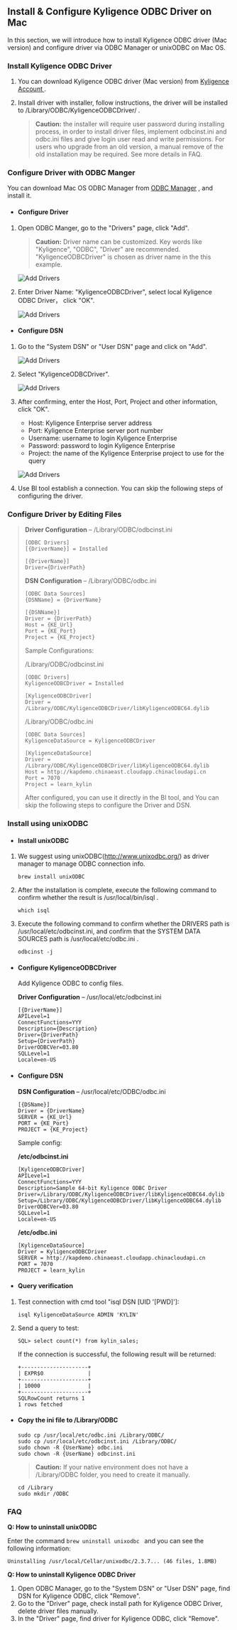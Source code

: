 ## Install & Configure Kyligence ODBC Driver on Mac

In this section, we will introduce how to install Kyligence ODBC driver (Mac version) and configure driver via ODBC Manager or unixODBC on Mac OS. 

### Install Kyligence ODBC Driver

1. You can download Kyligence ODBC driver (Mac version) from [Kyligence Account ](http://account.kyligence.io).

2. Install driver with installer, follow instructions, the driver will be installed to /Library/ODBC/KyligenceODBCDriver/ .

    > **Caution:** the installer will require user password during installing process, in order to install driver files, implement odbcinst.ini and odbc.ini files and give login user read and write permissions. For users who upgrade from an old version, a manual remove of the old installation may be required. See more details in FAQ.

### Configure Driver with ODBC Manger

   You can download Mac OS ODBC Manager from  [ODBC Manager](http://www.odbcmanager.net) , and install it.

- #### Configure Driver

1. Open ODBC Manger, go to the "Drivers" page, click "Add".

    > **Caution:** Driver name can be customized. Key words like "Kyligence", "ODBC", "Driver" are recommended. "KyligenceODBCDriver" is chosen as driver name in the this example.
    
    ![Add Drivers](../images/mac_odbc/1.png)

2. Enter Driver Name: "KyligenceODBCDriver", select local Kyligence ODBC Driver， click "OK".

    ![Add Drivers](../images/mac_odbc/2.png)

- #### Configure DSN

1. Go to the "System DSN" or "User DSN" page and click on "Add".

    ![Add Drivers](../images/mac_odbc/3.png)

2. Select "KyligenceODBCDriver".

    ![Add Drivers](../images/mac_odbc/4.png)

3. After confirming, enter the Host, Port, Project and other information, click "OK".

    - Host: Kyligence Enterprise server address
    - Port: Kyligence Enterprise server port number
    - Username: username to login Kyligence Enterprise
    - Password: password to login Kyligence Enterprise 
    - Project: the name of the Kyligence Enterprise project to use for the query

    ![Add Drivers](../images/mac_odbc/5.png)
  
4. Use BI tool establish a connection. You can skip the following steps of configuring the driver.
  
### Configure Driver by Editing Files

>**Driver Configuration** –  /Library/ODBC/odbcinst.ini
>
>```
>[ODBC Drivers]
>[{DriverName}] = Installed
>
>[{DriverName}]
>Driver={DriverPath}
>```
>
>**DSN Configuration** – /Library/ODBC/odbc.ini 
>
>```
>[ODBC Data Sources]
>{DSNName} = {DriverName}
>
>[{DSNName}]
>Driver = {DriverPath}
>Host = {KE_Url}
>Port = {KE_Port}
>Project = {KE_Project}
>```
>
>Sample Configurations:
>
>/Library/ODBC/odbcinst.ini
>
>```
>[ODBC Drivers]
>KyligenceODBCDriver = Installed
>
>[KyligenceODBCDriver]
>Driver = /Library/ODBC/KyligenceODBCDriver/libKyligenceODBC64.dylib
>```
>
>/Library/ODBC/odbc.ini
>
>```
>[ODBC Data Sources]
>KyligenceDataSource = KyligenceODBCDriver
>
>[KyligenceDataSource]
>Driver = /Library/ODBC/KyligenceODBCDriver/libKyligenceODBC64.dylib
>Host = http://kapdemo.chinaeast.cloudapp.chinacloudapi.cn
>Port = 7070
>Project = learn_kylin
>```
>
>After configured, you can use it directly in the BI tool, and You can skip the following steps to configure the Driver and DSN.

### Install using unixODBC

- #### Install unixODBC 

1. We suggest using unixODBC(http://www.unixodbc.org/) as driver manager to manage ODBC connection info.

    ```
    brew install unixODBC
    ```

2. After the installation is complete, execute the following command to confirm whether the result is /usr/local/bin/isql .

    ```
    which isql 
    ```

3. Execute the following command to confirm whether the DRIVERS path is /usr/local/etc/odbcinst.ini, and confirm that the SYSTEM DATA SOURCES path is /usr/local/etc/odbc.ini .

    ```
    odbcinst -j
    ```

- #### Configure KyligenceODBCDriver

  Add Kyligence ODBC to config files.

  **Driver Configuration** –   /usr/local/etc/odbcinst.ini 

  ```
  [{DriverName}]
  APILevel=1
  ConnectFunctions=YYY
  Description={Description}
  Driver={DriverPath}
  Setup={DriverPath}
  DriverODBCVer=03.80
  SQLLevel=1
  Locale=en-US
  ```

- #### Configure DSN

  **DSN Configuration** – /usr/local/etc/ODBC/odbc.ini 

  ```
  [{DSName}]
  Driver = {DriverName}
  SERVER = {KE_Url}
  PORT = {KE_Port}
  PROJECT = {KE_Project}
  ```

  Sample config: 

  **/etc/odbcinst.ini**

  ```
  [KyligenceODBCDriver]
  APILevel=1
  ConnectFunctions=YYY
  Description=Sample 64-bit Kyligence ODBC Driver
  Driver=/Library/ODBC/KyligenceODBCDriver/libKyligenceODBC64.dylib
  Setup=/Library/ODBC/KyligenceODBCDriver/libKyligenceODBC64.dylib
  DriverODBCVer=03.80
  SQLLevel=1
  Locale=en-US
  ```

  **/etc/odbc.ini**

  ```
  [KyligenceDataSource]
  Driver = KyligenceODBCDriver
  SERVER = http://kapdemo.chinaeast.cloudapp.chinacloudapi.cn
  PORT = 7070
  PROJECT = learn_kylin
  ```

- #### Query verification

1. Test connection with cmd tool "isql DSN [UID '[PWD]']:

   ```
   isql KyligenceDataSource ADMIN 'KYLIN'
   ```

2. Send a query to test:

   ```
   SQL> select count(*) from kylin_sales;
   ```

   If the connection is successful, the following result will be returned:

   ```
   +---------------------+
   | EXPR$0              |
   +---------------------+
   | 10000               |
   +---------------------+
   SQLRowCount returns 1
   1 rows fetched
   ```

- #### Copy the ini file to /Library/ODBC

  ```
  sudo cp /usr/local/etc/odbc.ini /Library/ODBC/
  sudo cp /usr/local/etc/odbcinst.ini /Library/ODBC/
  sudo chown -R {UserName} odbc.ini
  sudo chown -R {UserName} odbcinst.ini
  ```

  > **Caution:** If your native environment does not have a /Library/ODBC folder, you need to create it manually.

  ```
  cd /Library
  sudo mkdir /ODBC
  ```

### FAQ

**Q: How to uninstall unixODBC**

Enter the command `brew uninstall unixodbc ` and you can see the following information:

```
Uninstalling /usr/local/Cellar/unixodbc/2.3.7... (46 files, 1.8MB)
```

**Q: How to uninstall Kyligence ODBC Driver**
1. Open ODBC Manager, go to the "System DSN" or "User DSN" page, find DSN for Kyligence ODBC, click "Remove".
2. Go to the "Driver" page, check install path for Kyligence ODBC Driver, delete driver files manually.
3. In the "Driver" page, find driver for Kyligence ODBC, click "Remove".

